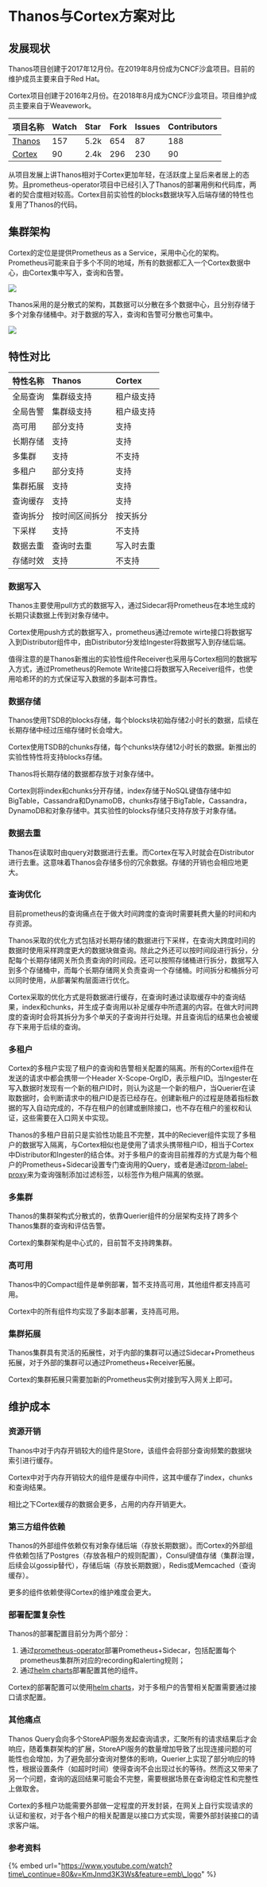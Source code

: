 # Thanos与Cortex方案对比

## 发展现状

Thanos项目创建于2017年12月份。在2019年8月份成为CNCF沙盒项目。目前的维护成员主要来自于Red Hat。

Cortex项目创建于2016年2月份。在2018年8月成为CNCF沙盒项目。项目维护成员主要来自于Weavework。

| 项目名称 | Watch | Star | Fork | Issues | Contributors |
| :--- | :--- | :--- | :--- | :--- | :--- |
| [Thanos](https://github.com/thanos-io/thanos) | 157 | 5.2k | 654 | 87 | 188 |
| [Cortex](https://github.com/cortexproject/cortex) | 90 | 2.4k | 296 | 230 | 90 |

从项目发展上讲Thanos相对于Cortex更加年轻，在活跃度上呈后来者居上的态势。且prometheus-operator项目中已经引入了Thanos的部署用例和代码库，两者的契合度相对较高。Cortex目前实验性的blocks数据块写入后端存储的特性也复用了Thanos的代码。

## 集群架构

Cortex的定位是提供Prometheus as a Service，采用中心化的架构。Prometheus可能来自于多个不同的地域，所有的数据都汇入一个Cortex数据中心，由Cortex集中写入，查询和告警。

![](../../.gitbook/assets/image%20%2823%29.png)



Thanos采用的是分散式的架构，其数据可以分散在多个数据中心，且分别存储于多个对象存储桶中。对于数据的写入，查询和告警可分散也可集中。

![](../../.gitbook/assets/image%20%283%29.png)

## 特性对比

| 特性名称 | Thanos | Cortex |
| :--- | :--- | :--- |
| 全局查询 | 集群级支持 | 租户级支持 |
| 全局告警 | 集群级支持 | 租户级支持 |
| 高可用 | 部分支持 | 支持 |
| 长期存储 | 支持 | 支持 |
| 多集群 | 支持 | 不支持 |
| 多租户 | 部分支持 | 支持 |
| 集群拓展 | 支持 | 支持 |
| 查询缓存 | 支持 | 支持 |
| 查询拆分 | 按时间区间拆分 | 按天拆分 |
| 下采样 | 支持 | 不支持 |
| 数据去重 | 查询时去重 | 写入时去重 |
| 存储时效 | 支持 | 不支持 |

### 数据写入

Thanos主要使用pull方式的数据写入，通过Sidecar将Prometheus在本地生成的长期只读数据上传到对象存储中。

Cortex使用push方式的数据写入，prometheus通过remote wirte接口将数据写入到Distributor组件中，由Distributor分发给Ingester将数据写入到存储后端。

值得注意的是Thanos新推出的实验性组件Receiver也采用与Cortex相同的数据写入方式，通过Prometheus的Remote Write接口将数据写入Receiver组件，也使用哈希环的的方式保证写入数据的多副本可靠性。

### 数据存储

Thanos使用TSDB的blocks存储，每个blocks块初始存储2小时长的数据，后续在长期存储中经过压缩存储时长会增大。

Cortex使用TSDB的chunks存储，每个chunks块存储12小时长的数据。新推出的实验性特性将支持blocks存储。

Thanos将长期存储的数据都存放于对象存储中。

Cortex则将index和chunks分开存储，index存储于NoSQL键值存储中如BigTable，Cassandra和DynamoDB，chunks存储于BigTable，Cassandra，DynamoDB和对象存储中。其实验性的blocks存储只支持存放于对象存储。

### 数据去重

Thanos在读取时由query对数据进行去重。而Cortex在写入时就会在Distributor进行去重。这意味着Thanos会存储多份的冗余数据。存储的开销也会相应地更大。

### 查询优化

目前prometheus的查询痛点在于做大时间跨度的查询时需要耗费大量的时间和内存资源。

Thanos采取的优化方式包括对长期存储的数据进行下采样，在查询大跨度时间的数据时使用采样跨度更大的数据块做查询。除此之外还可以按时间段进行拆分，分配每个长期存储网关所负责查询的时间段。还可以按照存储桶进行拆分，数据写入到多个存储桶中，而每个长期存储网关负责查询一个存储桶。时间拆分和桶拆分可以同时使用，从部署架构层面进行优化。

Cortex采取的优化方式是将数据进行缓存，在查询时通过读取缓存中的查询结果，index和chunks，并生成子查询用以补足缓存中所遗漏的内容。在做大时间跨度的查询时会将其拆分为多个单天的子查询并行处理。并且查询后的结果也会被缓存下来用于后续的查询。

### 多租户

Cortex的多租户实现了租户的查询和告警相关配置的隔离。所有的Cortex组件在发送的请求中都会携带一个Header X-Scope-OrgID，表示租户ID。当Ingester在写入数据时发现有一个新的租户ID时，则认为这是一个新的租户，当Querier在读取数据时，会判断请求中的租户ID是否已经存在。创建新租户的过程是随着指标数据的写入自动完成的，不存在租户的创建或删除接口，也不存在租户的鉴权和认证，这些需要在入口网关中实现。

Thanos的多租户目前只是实验性功能且不完整，其中的Reciever组件实现了多租户的数据写入隔离，与Cortex相似也是使用了请求头携带租户ID，相当于Cortex中Distributor和Ingester的结合体。对于多租户的查询目前推荐的方式是为每个租户的Prometheus+Sidecar设置专门查询用的Query，或者是通过[prom-label-proxy](https://github.com/openshift/prom-label-proxy)来为查询强制添加过滤标签，以标签作为租户隔离的依据。

### 多集群

Thanos的集群架构式分散式的，依靠Querier组件的分层架构支持了跨多个Thanos集群的查询和评估告警。

Cortex的集群架构是中心式的，目前暂不支持跨集群。

### 高可用

Thanos中的Compact组件是单例部署，暂不支持高可用，其他组件都支持高可用。

Cortex中的所有组件均实现了多副本部署，支持高可用。

### 集群拓展

Thanos集群具有灵活的拓展性，对于内部的集群可以通过Sidecar+Prometheus拓展，对于外部的集群可以通过Prometheus+Receiver拓展。

Cortex的集群拓展只需要加新的Prometheus实例对接到写入网关上即可。

## 维护成本

### 资源开销

Thanos中对于内存开销较大的组件是Store，该组件会将部分查询频繁的数据块索引进行缓存。

Cortex中对于内存开销较大的组件是缓存中间件，这其中缓存了index，chunks和查询结果。

相比之下Cortex缓存的数据会更多，占用的内存开销更大。

### 第三方组件依赖

Thanos的外部组件依赖仅有对象存储后端（存放长期数据）。而Cortex的外部组件依赖包括了Postgres（存放各租户的规则配置），Consul键值存储（集群治理，后续会以gossip替代），存储后端（存放长期数据），Redis或Memcached（查询缓存）。

更多的组件依赖使得Cortex的维护难度会更大。

### 部署配置复杂性

Thanos的部署配置目前分为两个部分：

1. 通过[prometheus-operator](https://github.com/coreos/prometheus-operator)部署Prometheus+Sidecar，包括配置每个prometheus集群所对应的recording和alerting规则；
2. 通过[helm charts](https://hub.helm.sh/charts?q=thanos)部署配置其他的组件。

Cortex的部署配置可以使用[helm charts](https://github.com/cortexproject/cortex-helm-chart)，对于多租户的告警相关配置需要通过接口请求配置。

### 其他痛点

Thanos Query会向多个StoreAPI服务发起查询请求，汇聚所有的请求结果后才会响应，随着集群架构的扩展，StoreAPI服务的数量增加导致了出现连接问题的可能性也会增加，为了避免部分查询对整体的影响，Querier上实现了部分响应的特性，根据设置条件（如超时时间）使得查询不会出现过长的等待。然而这又带来了另一个问题，查询的返回结果可能会不完整，需要根据场景在查询稳定性和完整性上做取舍。

Cortex的多租户功能需要外部做一定程度的开发封装，在网关上自行实现请求的认证和鉴权，对于各个租户的相关配置是以接口方式实现，需要外部封装接口的请求客户端。

### 参考资料

{% embed url="https://www.youtube.com/watch?time\_continue=80&v=KmJnmd3K3Ws&feature=emb\_logo" %}



